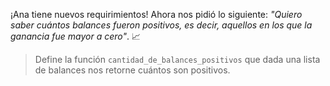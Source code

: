 ¡Ana tiene nuevos requirimientos! Ahora nos pidió lo siguiente: _"Quiero saber cuántos balances fueron positivos, es decir, aquellos en los que la ganancia fue mayor a cero"_. :chart_with_upwards_trend:

> Define la función `cantidad_de_balances_positivos` que dada una lista de balances nos retorne cuántos son positivos.
